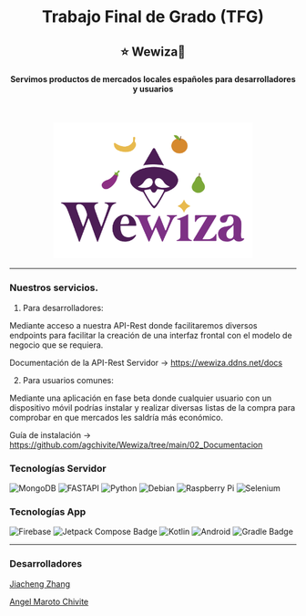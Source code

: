 <h1 align="center">Trabajo Final de Grado (TFG)</h1>
<h2 align="center">⭐ Wewiza🍋</h2>
<h4 align="center">Servimos productos de mercados locales españoles para desarrolladores y usuarios</h5>

<br>

<p align="center"><img src="./02_Documentacion/Logos/logo.png" width="350px"></p>

---

### Nuestros servicios.

1. Para desarrolladores:

Mediante acceso a nuestra API-Rest donde facilitaremos diversos endpoints para facilitar la creación de una interfaz frontal con el modelo de negocio que se requiera.

Documentación de la API-Rest Servidor -> https://wewiza.ddns.net/docs

2. Para usuarios comunes:

Mediante una aplicación en fase beta donde cualquier usuario con un dispositivo móvil podrías instalar y realizar diversas listas de la compra para comprobar en que mercados les saldría más económico.

Guía de instalación -> https://github.com/agchivite/Wewiza/tree/main/02_Documentacion

### Tecnologías Servidor

![MongoDB](https://img.shields.io/badge/MongoDB-%234ea94b.svg?style=for-the-badge&logo=mongodb&logoColor=white)
![FASTAPI](https://img.shields.io/badge/FastAPI-005571?style=for-the-badge&logo=fastapi)
![Python](https://img.shields.io/badge/python-3670A0?style=for-the-badge&logo=python&logoColor=ffdd54)
![Debian](https://img.shields.io/badge/Debian-D70A53?style=for-the-badge&logo=debian&logoColor=white)
![Raspberry Pi](https://img.shields.io/badge/-RaspberryPi-C51A4A?style=for-the-badge&logo=Raspberry-Pi)
![Selenium](https://img.shields.io/badge/-selenium-%43B02A?style=for-the-badge&logo=selenium&logoColor=white)

### Tecnologías App

![Firebase](https://img.shields.io/badge/firebase-a08021?style=for-the-badge&logo=firebase&logoColor=ffcd34)
![Jetpack Compose Badge](https://img.shields.io/badge/Jetpack%20Compose-4285F4?logo=jetpackcompose&logoColor=fff&style=for-the-badge)
![Kotlin](https://img.shields.io/badge/kotlin-%237F52FF.svg?style=for-the-badge&logo=kotlin&logoColor=white)
![Android](https://img.shields.io/badge/Android-3DDC84?style=for-the-badge&logo=android&logoColor=white)
![Gradle Badge](https://img.shields.io/badge/Gradle-02303A?logo=gradle&logoColor=fff&style=for-the-badge)

---

### Desarrolladores

<a href="https://github.com/JiaChengZhang14">Jiacheng Zhang<a>

<a href="https://github.com/agchivite">Angel Maroto Chivite<a>

<!-- MARKDOWN LINKS & IMAGES -->
<!-- https://www.markdownguide.org/basic-syntax/#reference-style-links -->

[Mongo]: https://img.shields.io/badge/mongodb-green?style=for-the-badge&logo=mongodb&logoColor=white
[Mongo-url]: https://www.mongodb.com/
[Ktor]: https://img.shields.io/badge/ktor-orange?style=for-the-badge&logo=kotlin&logoColor=white
[Ktor-url]: https://ktor.io/
[Angular]: https://img.shields.io/badge/angular-red?style=for-the-badge&logo=angular&logoColor=white
[Angular-url]: https://angular.io/
